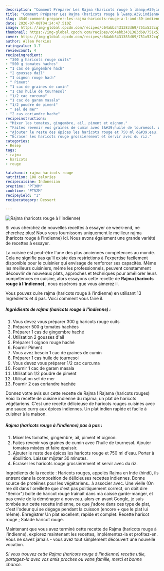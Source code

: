 ```yaml
---
description: "Comment Préparer Les Rajma (haricots rouge à l&amp;#39;indienne)"
title: "Comment Préparer Les Rajma (haricots rouge à l&amp;#39;indienne)"
slug: 4540-comment-preparer-les-rajma-haricots-rouge-a-l-and-39-indienne
date: 2020-07-08T04:24:47.510Z
image: https://img-global.cpcdn.com/recipes/c64abb3431383d69/751x532cq70/rajma-haricots-rouge-a-lindienne-photo-principale-de-la-recette.jpg
thumbnail: https://img-global.cpcdn.com/recipes/c64abb3431383d69/751x532cq70/rajma-haricots-rouge-a-lindienne-photo-principale-de-la-recette.jpg
cover: https://img-global.cpcdn.com/recipes/c64abb3431383d69/751x532cq70/rajma-haricots-rouge-a-lindienne-photo-principale-de-la-recette.jpg
author: Allen Perkins
ratingvalue: 3.7
reviewcount: 4
recipeingredient:
- "300 g haricots rouge cuits"
- "500 g tomates haches"
- "1 cas de gingembre hach"
- "2 gousses dail"
- "1 oignon rouge hach"
- " Piment"
- "1 cac de graines de cumin"
- "1 cas huile de tournesol"
- "1/2 cac curcuma"
- "1 cac de garam masala"
- "1/2 poudre de piment"
- " sel de mer"
- "2 cas coriandre hache"
recipeinstructions:
- "Mixer les tomates, gingembre, ail, piment et oignon."
- "Faites revenir vos graines de cumin avec l&#39;huile de tournesol. Ajouter tomates mixées et faire épaissir."
- "Ajouter le reste des épices les haricots rouge et 750 ml d&#39;eau. Porter à ébullition. Laisser mijoter 30 minutes."
- "Écraser les haricots rouge grossièrement et servir avec du riz."
categories:
- Resep
tags:
- rajma
- haricots
- rouge

katakunci: rajma haricots rouge 
nutrition: 108 calories
recipecuisine: Indonesian
preptime: "PT30M"
cooktime: "PT52M"
recipeyield: "1"
recipecategory: Dessert

---
```



![Rajma (haricots rouge à l&#39;indienne)](https://img-global.cpcdn.com/recipes/c64abb3431383d69/751x532cq70/rajma-haricots-rouge-a-lindienne-photo-principale-de-la-recette.jpg)

Si vous cherchez de nouvelles recettes à essayer ce week-end, ne cherchez plus! Nous vous fournissons uniquement le meilleur rajma (haricots rouge à l&#39;indienne) ici. Nous avons également une grande variété de recettes à essayer.

La cuisine est peut-être l'une des plus anciennes compétences au monde. Cela ne signifie pas qu'il existe des restrictions à l'expertise facilement disponible pour le cuisinier qui envisage de renforcer ses capacités. Même les meilleurs cuisiniers, même les professionnels, peuvent constamment découvrir de nouveaux plats, approches et techniques pour améliorer leurs compétences en cuisine, alors essayons cette recette de <strong> Rajma (haricots rouge à l&#39;indienne) </strong>, nous espérons que vous aimerez il.

<!--inarticleads1-->

Vous pouvez cuire rajma (haricots rouge à l&#39;indienne) en utilisant 13 Ingrédients et 4 pas. Voici comment vous faire il.

##### Ingrédients de rajma (haricots rouge à l&#39;indienne) :

1. Vous devez vous préparer 300 g haricots rouge cuits
1. Préparer 500 g tomates hachées
1. Préparer 1 cas de gingembre haché
1. Utilisation 2 gousses d&#39;ail
1. Préparer 1 oignon rouge haché
1. Fournir  Piment
1. Vous avez besoin 1 cac de graines de cumin
1. Préparer 1 cas huile de tournesol
1. Vous devez vous préparer 1/2 cac curcuma
1. Fournir 1 cac de garam masala
1. Utilisation 1/2 poudre de piment
1. Utilisation  sel de mer
1. Fournir 2 cas coriandre hachée


Donnez votre avis sur cette recette de Rajma ! Rajama (haricots rouges) Voici la recette de cuisine indienne du rajama, un plat de haricots végétariens. C&#39;est une recette délicieuse de haricots rouges cuisinés avec une sauce curry aux épices indiennes. Un plat indien rapide et facile à cuisiner à la maison. 

<!--inarticleads2-->

##### Rajma (haricots rouge à l&#39;indienne) pas à pas :

1. Mixer les tomates, gingembre, ail, piment et oignon.
1. Faites revenir vos graines de cumin avec l&#39;huile de tournesol. Ajouter tomates mixées et faire épaissir.
1. Ajouter le reste des épices les haricots rouge et 750 ml d&#39;eau. Porter à ébullition. Laisser mijoter 30 minutes.
1. Écraser les haricots rouge grossièrement et servir avec du riz.


Ingrédients de la recette : Haricots rouges, appelés Rajma en Inde (hindi), ils entrent dans la composition de délicieuses recettes indiennes. Bonne source de protéines pour les végétariens.. à associer avec. Une vielle (On me dit dans l&#39;oreillette que c&#39;est pas politiquement correct, on doit dire &#34;Senior&#34;) boite de haricot rouge traînait dans ma caisse garde-manger, et pas envie de la déménager à nouveau. alors en avant Google, je suis tombée sur cette recette indienne, ce que j&#39;adore dans ces type de plat, c&#39;est l&#39;odeur qui se dégage pendant la cuisson (encore + que le plat lui même). Enregistrer Un plat excellent, rapide et complet. Recette haricot rouge ; Salade haricot rouge. 

<!--inarticleads1-->

<p>
Maintenant que vous avez terminé cette recette de Rajma (haricots rouge à l&#39;indienne), explorez maintenant les recettes, implémentez-la et profitez-en. Vous ne savez jamais - vous avez tout simplement découvert une nouvelle vocation.
</p>

<p>
<i>Si vous trouvez cette Rajma (haricots rouge à l&#39;indienne) recette utile, partagez-la avec vos amis proches ou votre famille, merci et bonne chance.</i>
</p>
